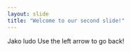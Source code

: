 ```yaml
---
layout: slide
title: "Welcome to our second slide!"
---
```

Jako ludo
Use the left arrow to go back!
